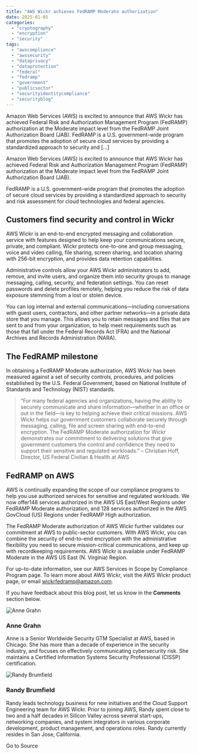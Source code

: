 ```yaml
---
title: "AWS Wickr achieves FedRAMP Moderate authorization"
date: 2025-01-05
categories: 
  - "cryptography"
  - "encryption"
  - "security"
tags: 
  - "awscompliance"
  - "awssecurity"
  - "dataprivacy"
  - "dataprotection"
  - "federal"
  - "fedramp"
  - "government"
  - "publicsector"
  - "securityidentitycompliance"
  - "securityblog"
---
```


Amazon Web Services (AWS) is excited to announce that AWS Wickr has achieved Federal Risk and Authorization Management Program (FedRAMP) authorization at the Moderate impact level from the FedRAMP Joint Authorization Board (JAB). FedRAMP is a U.S. government–wide program that promotes the adoption of secure cloud services by providing a standardized approach to security and \[…\]

Amazon Web Services (AWS) is excited to announce that AWS Wickr has achieved Federal Risk and Authorization Management Program (FedRAMP) authorization at the Moderate impact level from the FedRAMP Joint Authorization Board (JAB).

FedRAMP is a U.S. government–wide program that promotes the adoption of secure cloud services by providing a standardized approach to security and risk assessment for cloud technologies and federal agencies.

## Customers find security and control in Wickr

AWS Wickr is an end-to-end encrypted messaging and collaboration service with features designed to help keep your communications secure, private, and compliant. Wickr protects one-to-one and group messaging, voice and video calling, file sharing, screen sharing, and location sharing with 256-bit encryption, and provides data retention capabilities.

Administrative controls allow your AWS Wickr administrators to add, remove, and invite users, and organize them into security groups to manage messaging, calling, security, and federation settings. You can reset passwords and delete profiles remotely, helping you reduce the risk of data exposure stemming from a lost or stolen device.

You can log internal and external communications—including conversations with guest users, contractors, and other partner networks—in a private data store that you manage. This allows you to retain messages and files that are sent to and from your organization, to help meet requirements such as those that fall under the Federal Records Act (FRA) and the National Archives and Records Administration (NARA).

## The FedRAMP milestone

In obtaining a FedRAMP Moderate authorization, AWS Wickr has been measured against a set of security controls, procedures, and policies established by the U.S. Federal Government, based on National Institute of Standards and Technology (NIST) standards.

> “For many federal agencies and organizations, having the ability to securely communicate and share information—whether in an office or out in the field—is key to helping achieve their critical missions. AWS Wickr helps our government customers collaborate securely through messaging, calling, file and screen sharing with end-to-end encryption. The FedRAMP Moderate authorization for Wickr demonstrates our commitment to delivering solutions that give government customers the control and confidence they need to support their sensitive and regulated workloads.” – Christian Hoff, Director, US Federal Civilian & Health at AWS

## FedRAMP on AWS

AWS is continually expanding the scope of our compliance programs to help you use authorized services for sensitive and regulated workloads. We now offer148 services authorized in the AWS US East/West Regions under FedRAMP Moderate authorization, and 128 services authorized in the AWS GovCloud (US) Regions under FedRAMP High authorization.

The FedRAMP Moderate authorization of AWS Wickr further validates our commitment at AWS to public-sector customers. With AWS Wickr, you can combine the security of end-to-end encryption with the administrative flexibility you need to secure mission-critical communications, and keep up with recordkeeping requirements. AWS Wickr is available under FedRAMP Moderate in the AWS US East (N. Virginia) Region.

For up-to-date information, see our AWS Services in Scope by Compliance Program page. To learn more about AWS Wickr, visit the AWS Wickr product page, or email wickrfedramp@amazon.com.

If you have feedback about this blog post, let us know in the **Comments** section below.

![Anne Grahn](https://d2908q01vomqb2.cloudfront.net/22d200f8670dbdb3e253a90eee5098477c95c23d/2022/06/16/agrahn.jpg)

### Anne Grahn

Anne is a Senior Worldwide Security GTM Specialist at AWS, based in Chicago. She has more than a decade of experience in the security industry, and focuses on effectively communicating cybersecurity risk. She maintains a Certified Information Systems Security Professional (CISSP) certification.

![Randy Brumfield](https://d2908q01vomqb2.cloudfront.net/22d200f8670dbdb3e253a90eee5098477c95c23d/2022/06/17/bruran.jpg)

### Randy Brumfield

Randy leads technology business for new initiatives and the Cloud Support Engineering team for AWS Wickr. Prior to joining AWS, Randy spent close to two and a half decades in Silicon Valley across several start-ups, networking companies, and system integrators in various corporate development, product management, and operations roles. Randy currently resides in San Jose, California.

Go to Source
